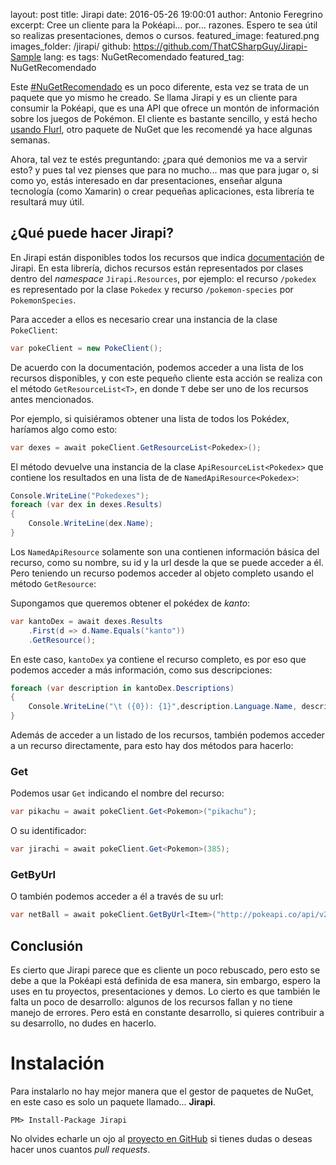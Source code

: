 layout: post
title: Jirapi
date: 2016-05-26 19:00:01
author: Antonio Feregrino
excerpt: Cree un cliente para la Pokéapi... por... razones. Espero te sea útil so realizas presentaciones, demos o cursos.
featured_image: featured.png
images_folder: /jirapi/
github: https://github.com/ThatCSharpGuy/Jirapi-Sample
lang: es
tags: NuGetRecomendado
featured_tag: NuGetRecomendado

Este <a href="http://thatcsharpguy.com/tag/NuGetRecomendado">#NuGetRecomendado</a> es un poco diferente, esta vez se trata de un paquete que yo mismo he creado. Se llama Jirapi y es un cliente para consumir la Pokéapi, que es una API que ofrece un montón de información sobre los juegos de Pokémon. El cliente es bastante sencillo, y está hecho <a href="http://thatcsharpguy.com/tag/NuGetRecomendado">usando Flurl</a>, otro paquete de NuGet que les recomendé ya hace algunas semanas.

Ahora, tal vez te estés preguntando: ¿para qué demonios me va a servir esto? y pues tal vez pienses que para no mucho... mas que para jugar o, si como yo, estás interesado en dar presentaciones, enseñar alguna tecnología (como Xamarin) o crear pequeñas aplicaciones, esta librería te resultará muy útil. 

## ¿Qué puede hacer Jirapi?  
En Jirapi están disponibles todos los recursos que indica <a href="http://pokeapi.co/docsv2/" target="_blank" rel="nofollow">documentación</a> de Jirapi. En esta librería, dichos recursos están representados por clases dentro del *namespace* `Jirapi.Resources`, por ejemplo: el recurso `/pokedex` es representado por la clase `Pokedex` y recurso `/pokemon-species` por `PokemonSpecies`.

Para acceder a ellos es necesario crear una instancia de la clase `PokeClient`:

```csharp  
var pokeClient = new PokeClient();
```  

De acuerdo con la documentación, podemos acceder a una lista de los recursos disponibles, y con este pequeño cliente esta acción se realiza con el método `GetResourceList<T>`, en donde `T` debe ser uno de los recursos antes mencionados. 

Por ejemplo, si quisiéramos obtener una lista de todos los Pokédex, haríamos algo como esto:

```csharp  
var dexes = await pokeClient.GetResourceList<Pokedex>();
```  

El método devuelve una instancia de la clase `ApiResourceList<Pokedex>` que contiene los resultados en una lista de de `NamedApiResource<Pokedex>`:

```csharp  
Console.WriteLine("Pokedexes");
foreach (var dex in dexes.Results)
{
    Console.WriteLine(dex.Name);
}
```  

Los `NamedApiResource` solamente son una contienen información básica del recurso, como su nombre, su id y la url desde la que se puede acceder a él. Pero teniendo un recurso podemos acceder al objeto completo usando el método `GetResource`:

Supongamos que queremos obtener el pokédex de *kanto*:

```csharp  
var kantoDex = await dexes.Results
    .First(d => d.Name.Equals("kanto"))
    .GetResource();
```  

En este caso, `kantoDex` ya contiene el recurso completo, es por eso que podemos acceder a más información, como sus descripciones:

```csharp  
foreach (var description in kantoDex.Descriptions)
{
    Console.WriteLine("\t ({0}): {1}",description.Language.Name, description.Description1);
}
```  

Además de acceder a un listado de los recursos, también podemos acceder a un recurso directamente, para esto hay dos métodos para hacerlo:

### Get
Podemos usar `Get` indicando el nombre del recurso:

```csharp  
var pikachu = await pokeClient.Get<Pokemon>("pikachu");
```  

O su identificador:

```csharp  
var jirachi = await pokeClient.Get<Pokemon>(385);
```  

### GetByUrl
O también podemos acceder a él a través de su url:

```csharp  
var netBall = await pokeClient.GetByUrl<Item>("http://pokeapi.co/api/v2/item/6");
```  

## Conclusión  
Es cierto que Jirapi parece que es cliente un poco rebuscado, pero esto se debe a que la Pokéapi está definida de esa manera, sin embargo, espero la uses en tu proyectos, presentaciones y demos. Lo cierto es que también le falta un poco de desarrollo: algunos de los recursos fallan y no tiene manejo de errores. Pero está en constante desarrollo, si quieres contribuir a su desarrollo, no dudes en hacerlo.
 
# Instalación  
Para instalarlo no hay mejor manera que el gestor de paquetes de NuGet, en este caso es solo un paquete llamado... **Jirapi**.

```  
PM> Install-Package Jirapi
```  

No olvides echarle un ojo al <a href="https://github.com/ThatCSharpGuy/Jirapi" target="_blank" rel="nofollow">proyecto en GitHub</a> si tienes dudas o deseas hacer unos cuantos *pull requests*.